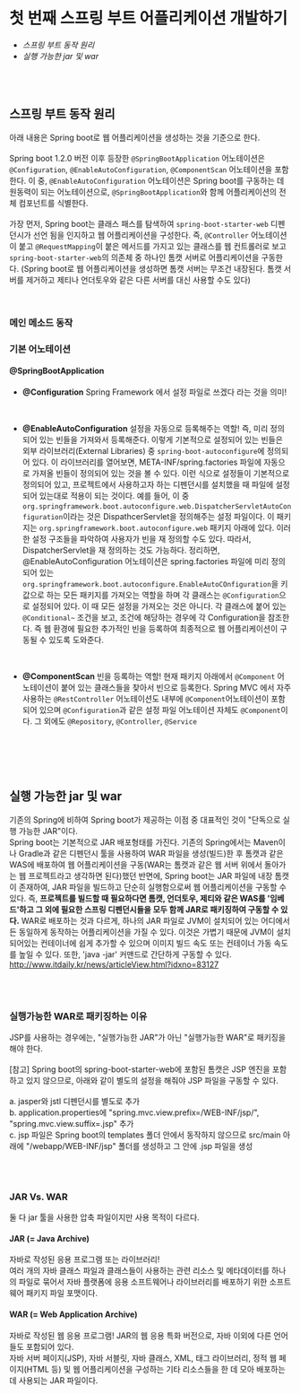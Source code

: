 # 첫 번째 스프링 부트 어플리케이션 개발하기

* <I>스프링 부트 동작 원리</I>
* <I>실행 가능한 jar 및 war</I>

<br><br>

## 스프링 부트 동작 원리
아래 내용은 Spring boot로 웹 어플리케이션을 생성하는 것을 기준으로 한다. 
<br><br>
Spring boot 1.2.0 버전 이후 등장한 `@SpringBootApplication` 어노테이션은 `@Configuration`, `@EnableAutoConfiguration`, `@ComponentScan` 어노테이션을 포함한다. 이 중, `@EnableAutoConfiguration` 어노테이션은 Spring boot를 구동하는 데 원동력이 되는 어노테이션으로, `@SpringBootApplication`와 함께 어플리케이션의 전체 컴포넌트를 식별한다. 
<br><br>
가장 먼저, Spring boot는 클래스 패스를 탐색하여 `spring-boot-starter-web` 디펜던시가 선언 됨을 인지하고 웹 어플리케이션을 구성한다. 즉, `@Controller` 어노테이션이 붙고 `@RequestMapping`이 붙은 메서드를 가지고 있는 클래스를 웹 컨트롤러로 보고 `spring-boot-starter-web`의 의존체 중 하나인 톰캣 서버로 어플리케이션을 구동한다. (Spring boot로 웹 어플리케이션을 생성하면 톰캣 서버는 무조건 내장된다. 톰캣 서버를 제거하고 제티나 언더토우와 같은 다른 서버를 대신 사용할 수도 있다)

<br>

### 메인 메소드 동작

### 기본 어노테이션
#### @SpringBootApplication

* <b>@Configuration</b> 
Spring Framework 에서 설정 파일로 쓰겠다 라는 것을 의미!

<br>

* <b>@EnableAutoConfiguration</b>
설정을 자동으로 등록해주는 역할! 즉, 미리 정의되어 있는 빈들을 가져와서 등록해준다. 이렇게 기본적으로 설정되어 있는 빈들은 외부 라이브러리(External Libraries) 중 `spring-boot-autoconfigure`에 정의되어 있다. 이 라이브러리를 열어보면, META-INF/spring.factories 파일에 자동으로 가져올 빈들이 정의되어 있는 것을 볼 수 있다. 이런 식으로 설정들이 기본적으로 정의되어 있고, 프로젝트에서 사용하고자 하는 디펜던시를 설치했을 때 파일에 설정되어 있는대로 적용이 되는 것이다. 
예를 들어, 이 중 `org.springframework.boot.autoconfigure.web.DispatcherServletAutoConfiguration`이라는 것은 DispathcerServlet을 정의해주는 설정 파일이다. 이 패키지는 `org.springframework.boot.autoconfigure.web` 패키지 아래에 있다. 
이러한 설정 구조들을 파악하여 사용자가 빈을 재 정의할 수도 있다. 따라서, DispatcherServlet을 재 정의하는 것도 가능하다. 
정리하면, @EnableAutoConfiguration 어노테이션은 spring.factories 파일에 미리 정의되어 있는  `org.springframework.boot.autoconfigure.EnableAutoCOnfiguration`을 키 값으로 하는 모든 패키지를 가져오는 역할을 하며 각 클래스는 `@Configuration`으로 설정되어 있다. 이 때 모든 설정을 가져오는 것은 아니다. 각 클래스에 붙어 있는 `@Conditional~` 조건을 보고, 조건에 해당하는 경우에 각 Configuration을 참조한다. 즉 웹 환경에 필요한 추가적인 빈을 등록하여 최종적으로 웹 어플리케이션이 구동될 수 있도록 도와준다.

<br>

* <b>@ComponentScan</b>
빈을 등록하는 역할! 
현재 패키지 아래에서 `@Component` 어노테이션이 붙어 있는 클래스들을 찾아서 빈으로 등록한다. Spring MVC 에서 자주 사용하는 `@RestController` 어노테이션도 내부에 `@Component`어노테이션이 포함되어 있으며 `@Configuration`과 같은 설정 파일 어노테이션 자체도 `@Component`이다. 그 외에도 `@Repository`, `@Controller`, `@Service` 

<br>



<br><br>

## 실행 가능한 jar 및 war

기존의 Spring에 비하여 Spring boot가 제공하는 이점 중 대표적인 것이 "단독으로 실행 가능한 JAR"이다. <br>
Spring boot는 기본적으로 JAR 배포형태를 가진다. 
기존의 Spring에서는 Maven이나 Gradle과 같은 디펜던시 툴을 사용하여 WAR 파일을 생성(빌드)한 후 톰캣과 같은 WAS에 배포하여 웹 어플리케이션을 구동(WAR는 톰캣과 같은 웹 서버 위에서 돌아가는 웹 프로젝트라고 생각하면 된다)했던 반면에,
Spring boot는 JAR 파일에 내장 톰캣이 존재하여, JAR 파일을 빌드하고 단순히 실행함으로써 웹 어플리케이션을 구동할 수 있다. 
즉, <b>프로젝트를 빌드할 때 필요하다면 톰캣, 언더토우, 제티와 같은 WAS를 '임베드'하고 그 외에 필요한 스프링 디펜던시들을 모두 함께 JAR로 패키징하여 구동할 수 있다.</b> WAR로 배포하는 것과 다르게, 하나의 JAR 파일로 JVM이 설치되어 있는 어디에서든 동일하게 동작하는 어플리케이션을 가질 수 있다. 이것은 가볍기 때문에 JVM이 설치되어있는 컨테이너에 쉽게 추가할 수 있으며 이미지 빌드 속도 또는 컨테이너 가동 속도를 높일 수 있다. 또한, 'java -jar' 커맨드로 간단하게 구동할 수 있다. 
<br>
http://www.itdaily.kr/news/articleView.html?idxno=83127

<br><br>

### 실행가능한 WAR로 패키징하는 이유
JSP를 사용하는 경우에는, "실행가능한 JAR"가 아닌 "실행가능한 WAR"로 패키징을 해야 한다. 
<br><br>
[참고] Spring boot의 spring-boot-starter-web에 포함된 톰캣은 JSP 엔진을 포함하고 있지 않으므로, 아래와 같이 별도의 설정을 해줘야 JSP 파일을 구동할 수 있다. 
<br><br>
a. jasper와 jstl 디펜던시를 별도로 추가
<br>
b. application.properties에 "spring.mvc.view.prefix=/WEB-INF/jsp/", "spring.mvc.view.suffix=.jsp" 추가
<br>
c. jsp 파일은 Spring boot의 templates 폴더 안에서 동작하지 않으므로 src/main 아래에 "/webapp/WEB-INF/jsp" 폴더를 생성하고 그 안에 .jsp 파일을 생성

<br><br>

### JAR Vs. WAR 
둘 다 jar 툴을 사용한 압축 파일이지만 사용 목적이 다르다. 

#### JAR (= Java Archive)
자바로 작성된 응용 프로그램 또는 라이브러리!
<br>
여러 개의 자바 클래스 파일과 클래스들이 사용하는 관련 리소스 및 메타데이터를 하나의 파일로 묶어서 자바 플랫폼에 응용 소프트웨어나 라이브러리를 배포하기 위한 소프트웨어 패키지 파일 포맷이다. 

#### WAR (= Web Application Archive)
자바로 작성된 웹 응용 프로그램! JAR의 웹 응용 특화 버전으로, 자바 이외에 다른 언어들도 포함되어 있다. 
<br>
자바 서버 페이지(JSP), 자바 서블릿, 자바 클래스, XML, 태그 라이브러리, 정적 웹 페이지(HTML 등) 및 웹 어플리케이션을 구성하는 기타 리소스들을 한 데 모아 배포하는 데 사용되는 JAR 파일이다. 



